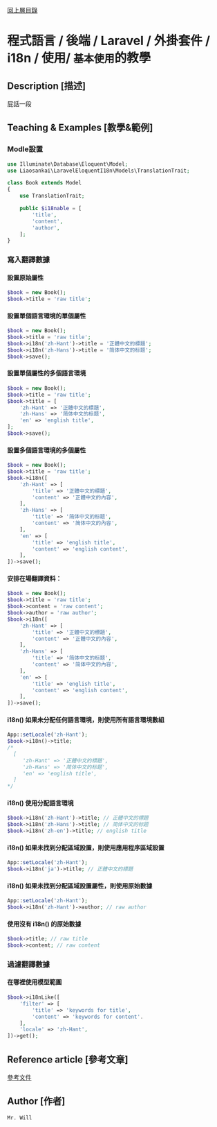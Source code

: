 [回上層目錄](../README.md)

# 程式語言 / 後端 / Laravel / 外掛套件 / i18n / 使用/ `基本使用`的教學

## **Description [描述]**
屁話一段

## **Teaching & Examples [教學&範例]**
### Modle設置
```php
use Illuminate\Database\Eloquent\Model;
use Liaosankai\LaravelEloquentI18n\Models\TranslationTrait;

class Book extends Model
{
    use TranslationTrait;

    public $i18nable = [
        'title',
        'content',
        'author',
    ];
}
```

### 寫入翻譯數據
#### 設置原始屬性
```php
$book = new Book();
$book->title = 'raw title';
```

#### 設置單個語言環境的單個屬性
```php
$book = new Book();
$book->title = 'raw title';
$book->i18n('zh-Hant')->title = '正體中文的標題';
$book->i18n('zh-Hans')->title = '简体中文的标题';
$book->save();
```

#### 設置單個屬性的多個語言環境
```php
$book = new Book();
$book->title = 'raw title';
$book->title = [
    'zh-Hant' => '正體中文的標題',
    'zh-Hans' => '简体中文的标题',
    'en' => 'english title',
];
$book->save();
```

#### 設置多個語言環境的多個屬性
```php
$book = new Book();
$book->title = 'raw title';
$book->i18n([
    'zh-Hant' => [
        'title' => '正體中文的標題',
        'content' => '正體中文的內容',
    ],
    'zh-Hans' => [
        'title' => '简体中文的标题',
        'content' => '简体中文的內容',
    ],
    'en' => [
        'title' => 'english title',
        'content' => 'english content',
    ],
])->save();
```

#### 安排在場翻譯資料：
```php
$book = new Book();
$book->title = 'raw title';
$book->content = 'raw content';
$book->author = 'raw author';
$book->i18n([
    'zh-Hant' => [
        'title' => '正體中文的標題',
        'content' => '正體中文的內容',
    ],
    'zh-Hans' => [
        'title' => '简体中文的标题',
        'content' => '简体中文的內容',
    ],
    'en' => [
        'title' => 'english title',
        'content' => 'english content',
    ],
])->save();
```

#### i18n() 如果未分配任何語言環境，則使用所有語言環境數組
```php
App::setLocale('zh-Hant');
$book->i18n()->title;
/* 
  [
     'zh-Hant' => '正體中文的標題',
     'zh-Hans' => '简体中文的标题',
     'en' => 'english title',
  ]
*/
```

#### i18n() 使用分配語言環境
```php
$book->i18n('zh-Hant')->title; // 正體中文的標題
$book->i18n('zh-Hans')->title; // 简体中文的标题
$book->i18n('zh-en')->title; // english title
```

#### i18n() 如果未找到分配區域設置，則使用應用程序區域設置
```php
App::setLocale('zh-Hant');
$book->i18n('ja')->title; // 正體中文的標題
```

#### i18n() 如果未找到分配區域設置屬性，則使用原始數據
```php
App::setLocale('zh-Hant');
$book->i18n('zh-Hant')->author; // raw author
```

#### 使用沒有 i18n() 的原始數據
```php
$book->title; // raw title
$book->content; // raw content
```

### 過濾翻譯數據
#### 在哪裡使用模型範圍
```php
$book->i18nLike([
    'filter' => [
        'title' => 'keywords for title',
        'content' => 'keywords for content'.
    ],
    'locale' => 'zh-Hant',
])->get();
```

## **Reference article [參考文章]**
[參考文件](https://github.com/liaosankai/laravel-eloquent-i18n)

## **Author [作者]**
`Mr. Will`
